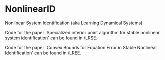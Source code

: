 # NonlinearID
Nonlinear System Identification (aka Learning Dynamical Systems)

Code for the paper 'Specialized interior point algorithm for stable nonlinear system identification' can be found in /LRSE.

Code for the paper 'Convex Bounds for Equation Error in Stable Nonlinear Identification' can be found in /LREE.

